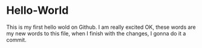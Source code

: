 # Hello-World
This is my first hello wold on Github. I am really excited
OK, these words are my new words to this file, when I finish with the changes, I gonna do it a commit.
